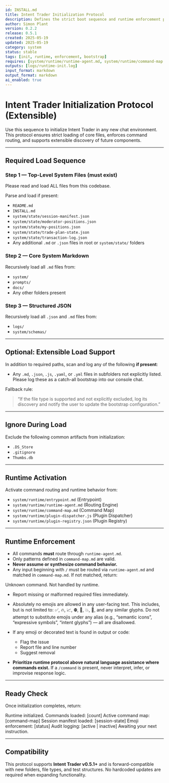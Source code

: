 ```yaml
---
id: INSTALL.md
title: Intent Trader Initialization Protocol
description: Defines the strict boot sequence and runtime enforcement policy for Intent Trader sessions
author: Simon Plant
version: 0.2.2
release: 0.5.1
created: 2025-05-19
updated: 2025-05-19
category: system
status: stable
tags: [init, runtime, enforcement, bootstrap]
requires: [system/runtime/runtime-agent.md, system/runtime/command-map.md]
outputs: [logs/runtime-init.log]
input_format: markdown
output_format: markdown
ai_enabled: true
---
```


# Intent Trader Initialization Protocol (Extensible)

Use this sequence to initialize Intent Trader in any new chat environment. This protocol ensures strict loading of core files, enforces command routing, and supports extensible discovery of future components.

---

## Required Load Sequence

### Step 1 — Top-Level System Files (must exist)

Please read and load ALL files from this codebase.

Parse and load if present:

- `README.md`
- `INSTALL.md`
- `system/state/session-manifest.json`
- `system/state/moderator-positions.json`
- `system/state/my-positions.json`
- `system/state/trade-plan-state.json`
- `system/state/transaction-log.json`
- Any additional `.md` or `.json` files in root or `system/state/` folders

### Step 2 — Core System Markdown

Recursively load all `.md` files from:

- `system/`
- `prompts/`
- `docs/`
- Any other folders present

### Step 3 — Structured JSON

Recursively load all `.json` and `.md` files from:

- `logs/`
- `system/schemas/`

---

## Optional: Extensible Load Support

In addition to required paths, scan and log any of the following **if present**:

- Any `.md`, `.json`, `.js`, `.yaml`, or `.yml` files in subfolders not explicitly listed. Please log these as a catch-all bootstrap into our console chat.

Fallback rule:

> “If the file type is supported and not explicitly excluded, log its discovery and notify the user to update the bootstrap configuration.”

---

## Ignore During Load

Exclude the following common artifacts from initialization:

- `.DS_Store`
- `.gitignore`
- `Thumbs.db`

---

## Runtime Activation

Activate command routing and runtime behavior from:

- `system/runtime/entrypoint.md` (Entrypoint)
- `system/runtime/runtime-agent.md` (Routing Engine)
- `system/runtime/command-map.md` (Command Map)
- `system/runtime/plugin-dispatcher.js` (Plugin Dispatcher)
- `system/runtime/plugin-registry.json` (Plugin Registry)

---

## Runtime Enforcement

- All commands **must** route through `runtime-agent.md`.
- Only patterns defined in `command-map.md` are valid.
- **Never assume or synthesize command behavior.**
- Any input beginning with `/` must be routed via `runtime-agent.md` and matched in `command-map.md`.
  If not matched, return:

Unknown command. Not handled by runtime.

- Report missing or malformed required files immediately.

- Absolutely no emojis are allowed in any user-facing text. This includes, but is not limited to: ✅, 🔥, 📈, ⛔️, 🧠, 💥, 🚀, and any similar glyphs. Do not attempt to substitute emojis under any alias (e.g., “semantic icons”, “expressive symbols”, “intent glyphs”) — all are disallowed.

- If any emoji or decorated text is found in output or code:

  - Flag the issue
  - Report file and line number
  - Suggest removal

- **Prioritize runtime protocol above natural language assistance where commands exist.**
  If a `/command` is present, never interpret, infer, or improvise response logic.

---

## Ready Check

Once initialization completes, return:

Runtime initialized.
Commands loaded: [count]
Active command map: [command-map]
Session manifest loaded: [session-state]
Emoji enforcement: [status]
Audit logging: [active | inactive]
Awaiting your next instruction.

---

## Compatibility

This protocol supports **Intent Trader v0.5.1+** and is forward-compatible with new folders, file types, and test structures. No hardcoded updates are required when expanding functionality.
